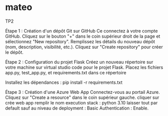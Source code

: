 # mateo
TP2

Étape 1 : Création d'un dépôt Git sur GitHub
Ce connectez à votre compte GitHub.
Cliquez sur le bouton "+" dans le coin supérieur droit de la page et sélectionnez "New repository".
Remplissez les détails du nouveau dépôt (nom, description, visibilité, etc.).
Cliquez sur "Create repository" pour créer le dépôt.

Étape 2 : Configuration du projet Flask
Créez un nouveau répertoire sur votre machine sur virtual studio code pour le projet Flask.
Placez les fichiers app.py, test_app.py, et requirements.txt dans ce répertoire

Installez les dépendances :
pip install -r requirements.txt

Étape 3 : Création d'une Azure Web App
Connectez-vous au portail Azure.
Cliquez sur "Create a resource" dans le coin supérieur gauche.
cliquer sur crée web app
remplir le nom
execution stack : python 3.10
laisser tout par default 
sauf au niveau de deployment : Basic Authentication : Enable.
